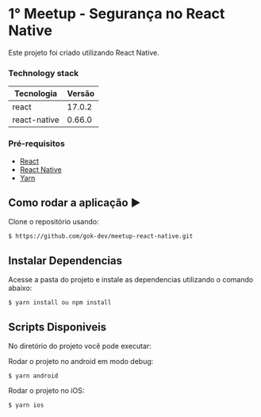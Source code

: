 # 1° Meetup - Segurança no React Native

<p>Este projeto foi criado utilizando React Native.</p>

### Technology stack

| Tecnologia   | Versão |
| ------------ | ------ |
| react        | 17.0.2 |
| react-native | 0.66.0 |

### Pré-requisitos

- [React](https://reactjs.org/docs/getting-started.html)
- [React Native](https://facebook.github.io/react-native/)
- [Yarn](https://yarnpkg.com/en/docs/install)

## Como rodar a aplicação :arrow_forward:

Clone o repositório usando:

```
$ https://github.com/gok-dev/meetup-react-native.git
```

## Instalar Dependencias

Acesse a pasta do projeto e instale as dependencias utilizando o comando abaixo:

```
$ yarn install ou npm install
```

## Scripts Disponiveis

No diretório do projeto você pode executar:

Rodar o projeto no android em modo debug:

```
$ yarn android
```

Rodar o projeto no iOS:

```
$ yarn ios
```
